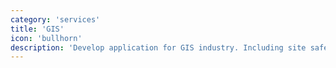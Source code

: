 ```yaml
---
category: 'services'
title: 'GIS'
icon: 'bullhorn'
description: 'Develop application for GIS industry. Including site safety project. Resouce management application and so on. Led the solution architect for Geospatial projects.'
---
```

